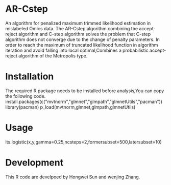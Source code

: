 # AR-Cstep
An algorithm for penalized maximum trimmed likelihood estimation in mislabeled Omics data. The AR-Cstep algorithm combining the accept-reject algorithm and C-step algorithm solves the problem that C-step algorithm does not converge due to the change of penalty parameters. In order to reach the maximum of truncated likelihood function in algorithm iteration and avoid falling into local optimal,Combines a probabilistic accept-reject algorithm of the Metropolis type.
# Installation
The required R package needs to be installed before analysis,You can copy the following code. install.packages(c("mvtnorm","glmnet","glmpath","glmnetUtils","pacman")) library(pacman) p_load(mvtnorm,glmnet,glmpath,glmnetUtils)
# Usage
lts.logistic(x,y,gamma=0.25,ncsteps=2,formersubset=500,latersubset=10)
# Development
This R code are develpoed by Hongwei Sun and wenjing Zhang.

